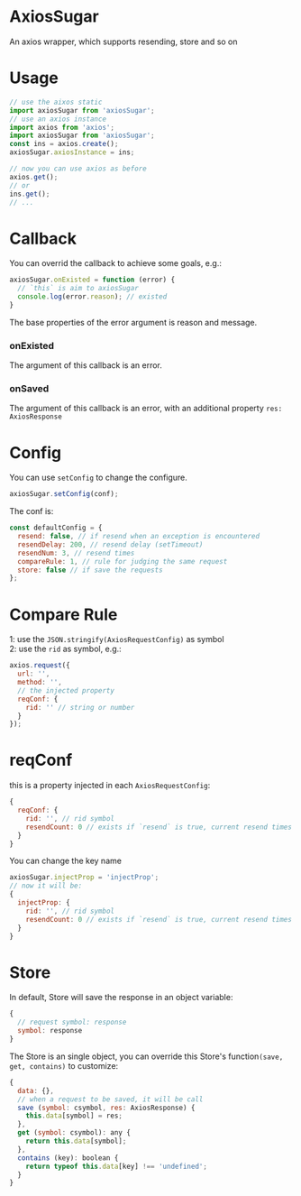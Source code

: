 # AxiosSugar
An axios wrapper, which supports resending, store and so on

# Usage
```js
// use the aixos static
import axiosSugar from 'axiosSugar';
// use an axios instance
import axios from 'axios';
import axiosSugar from 'axiosSugar';
const ins = axios.create();
axiosSugar.axiosInstance = ins;

// now you can use axios as before
axios.get();
// or 
ins.get();
// ...
```

# Callback
You can overrid the callback to achieve some goals, e.g.:
```js
axiosSugar.onExisted = function (error) {
  // `this` is aim to axiosSugar
  console.log(error.reason); // existed
}
```
The base properties of the error argument is reason and message.
### onExisted
The argument of this callback is an error.
### onSaved
The argument of this callback is an error, with an additional property `res: AxiosResponse`

# Config
You can use `setConfig` to change the configure.
```js
axiosSugar.setConfig(conf);
```
The conf is:
```js
const defaultConfig = {
  resend: false, // if resend when an exception is encountered
  resendDelay: 200, // resend delay (setTimeout)
  resendNum: 3, // resend times
  compareRule: 1, // rule for judging the same request
  store: false // if save the requests
};
```

# Compare Rule
1: use the `JSON.stringify(AxiosRequestConfig)` as symbol  
2: use the `rid` as symbol, e.g.:
```js
axios.request({
  url: '',
  method: '',
  // the injected property
  reqConf: {
    rid: '' // string or number
  }
});
```
# reqConf
this is a property injected in each `AxiosRequestConfig`:
```js
{
  reqConf: {
    rid: '', // rid symbol
    resendCount: 0 // exists if `resend` is true, current resend times
  }
}
```
You can change the key name
```js
axiosSugar.injectProp = 'injectProp';
// now it will be:
{
  injectProp: {
    rid: '', // rid symbol
    resendCount: 0 // exists if `resend` is true, current resend times
  }
}
```

# Store
In default, Store will save the response in an object variable:
```js
{
  // request symbol: response
  symbol: response
}
```
The Store is an single object, you can override this Store's function`(save, get, contains)` to customize:
```js
{
  data: {},
  // when a request to be saved, it will be call
  save (symbol: csymbol, res: AxiosResponse) {
    this.data[symbol] = res;
  },
  get (symbol: csymbol): any {
    return this.data[symbol];
  },
  contains (key): boolean {
    return typeof this.data[key] !== 'undefined';
  }
}
```
